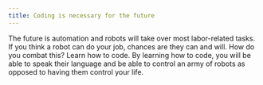 ```yaml
---
title: Coding is necessary for the future
---
```

The future is automation and robots will take over most labor-related tasks. If you think a robot can do your job, chances are they can and will. How do you combat this? Learn how to code. By learning how to code, you will be able to speak their language and be able to control an army of robots as opposed to having them control your life.
